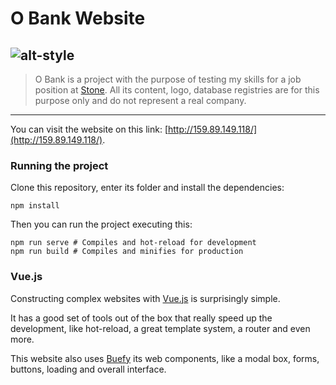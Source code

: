 # O Bank Website

[logo]: http://159.89.149.118/logo-green.png
![alt-style][logo]
---


> O Bank is a project with the purpose of testing my skills for a job position at [Stone](https://www.stone.com.br/).
> All its content, logo, database registries are for this purpose only and do not represent a real company.
---

You can visit the website on this link:
[http://159.89.149.118/](http://159.89.149.118/).

### Running the project

Clone this repository, enter its folder and install the dependencies:
```
npm install
```

Then you can run the project executing this:

```
npm run serve # Compiles and hot-reload for development
npm run build # Compiles and minifies for production
```

### Vue.js

Constructing complex websites with [Vue.js](https://vuejs.org/) is surprisingly simple. 

It has a good set of tools out of the box that really speed up the development, like hot-reload, a great template system, a router and even more.

This website also uses [Buefy](https://buefy.github.io/)  its web components, like a modal box, forms, buttons, loading and overall interface. 



